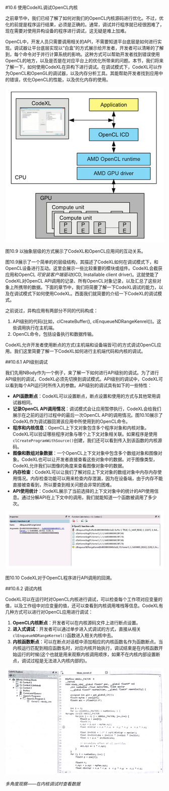 #10.6 使用CodeXL调试OpenCL内核

之前章节中，我们已经了解了如何对我们的OpenCL内核源码进行优化。不过，优化的前提是程序运行结果，必须是正确的。通常，调试并行程序就已经很困难了，现在需要对使用异构设备的程序进行调试，这无疑是难上加难。

OpenCL中，开发人员只需要调用相关的API，不需要知道平台底层是如何进行实现。调试器让平台底层实现以“白盒”的方式展示给开发者，开发者可以清晰的了解到，每个命令对于并行计算系统的影响。这种方式可以帮助开发者找到错误使用OpenCL的地方，以及是否是在对应平台上的优化所带来的问题。本节，我们将来了解一下，如何使用CodeXL在异构下进行调试。在调试模式下，CodeXL可以作为OpenCL和OpenGL的调试器，以及内存分析工具。其能帮助开发者找到应用中的错误，优化OpenCL的性能，以及优化内存的使用。

![](../../images/chapter10/10-9.png)

图10.9 以抽象层级的方式展示了CodeXL和OpenCL应用间的互动关系。

图10.9展示了一个简单的的层级结构，其描述了CodeXL如何在调试模式下，和OpenCL设备进行互动。这里会展示一些比较重要的模块或组件。CodeXL会截获应用和OpenCL *可安装客户端驱动*(ICD, Installable client driver)。这就使能了CodeXL对OpenCL API调用的记录、所有OpenCL对象记录，以及汇总了这些对象上所携带的数据。下面的章节中，我们将简要了解一下CodeXL调试的能力，以及在调试模式下如何使用CodeXL。西面我们就简要的介绍一下CodeXL的调试模式。

之前说过，异构应用有两部分不同的代码构成：

1. API级别的代码(比如，clCreateBuffer(), clEnqueueNDRangeKenrel())。这些调用执行在主机端。
2. OpenCL命令，包括设备执行和数据传输。

CodeXL允许开发者使用断点的方式(主机端和设备端皆可)的方式调试OpenCL应用。我们这里简要了解一下CodeXL如何进行主机端代码和内核的调试。

##10.6.1 API级别调试

我们先用NBody作为一个例子，来了解一下如何进行API级别的调试。为了进行API级别的调试，CodeXL必须先切换到调试模式。API级别的调试中，CodeXL可以看到每个API运行时所传入的参数。API级别的调试具有如下的一些特性：

- **API函数断点**：CodeXL可以设置断点，断点设置和使用的方式与其他常用调试器相同。
- **记录OpenCL API调用情况**：调试模式会让应用暂停执行，CodeXL会给我们展示在之前的运行过程中的最后一次OpenCL API的调用情况。图10.10展示了CodeXL作为调试器回溯该应用中所使用到的OpenCL命令。
- **程序和内核信息**：OpenCL上下文对象包含多个程序对象和内核对象。CodeXL可以验证哪些程序对象与哪个上下文对象相关联。如果程序是使用`clCreateProgramWithSource()`创建，我们还可以看到传入到该函数的内核源码。
- **图像和数组对象数据**：一个OpenCL上下文对象中包含多个数组对象和图像对象。CodeXL也可以让开发者直接查看这些对象中的数据。对于图像类型，CodeXL允许我们以图像的角度来查看图像对象中的数据。
- **内存检查**：CodeXL可以让我们了解对应上下文对象的数组对象中内存内存使用情况。内存检查功能可以用来检查内存泄漏，因为在设备端，由于内存不能直接被查看到，所以要查到相关问题会非常的困难。
- **API使用统计**：CodeXL展示了当前选择的上下文对象中的统计的API使用信息。通过分解API在上下文中的调用，我们就能知道一个函数被调用了多少次。

![](../../images/chapter10/10-10.png)

图10.10 CodeXL对于OpenCL程序进行API调用的回溯。

##10.6.2 调试内核

CodeXL可以在运行时对OpenCL内核进行调试，可以检查每个工作项对应变量的值，以及工作组中对应变量的值，还可以查看到内核调用堆栈等信息。CodeXL有几种方式可以进行对OpenCL应用进行调试：

1. **OpenCL内核断点**：开发者可以在内核源码文件上进行断点设置。
2. **进入式调试**：开发者可以通过单步进入式调试的方式，直接从相关`clEnqueueNDRangeKernel()`函数进入相关内核中去。
3. **内核函数断点**：可以在断点对话框中添加相应的内核函数名作为函数断点。当内核运行匹配到相应函数名时，对应内核开始执行，调试结束是在内核函数开始运行的时候(这个也就是用来观察内核调用顺序，如果不在内核内部设置断点，调试过程是无法进入内核内部的)。

![](../../images/chapter10/10-11.png)

*多角度观察——在内核调试时查看数据*


